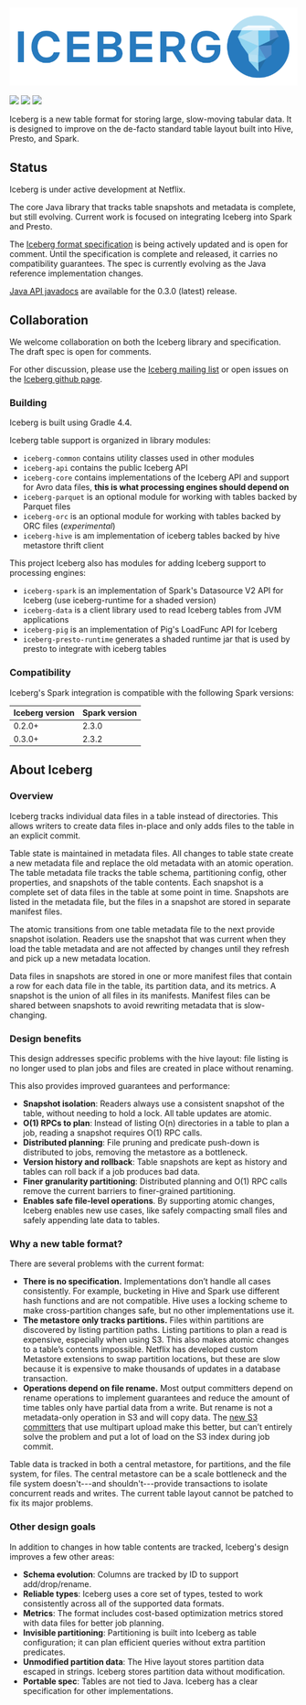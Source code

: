 ![](site/docs/img/Iceberg-logo.png)

[![](https://travis-ci.org/Netflix/iceberg.svg?branch=master)](https://travis-ci.org/Netflix/iceberg/branches)
[![](https://jitpack.io/v/Netflix/iceberg.svg)](https://jitpack.io/#Netflix/iceberg)
[![](https://badges.gitter.im/iceberg-tables/Lobby.svg)](https://gitter.im/iceberg-tables/Lobby)

Iceberg is a new table format for storing large, slow-moving tabular data. It is designed to improve on the de-facto standard table layout built into Hive, Presto, and Spark.


## Status

Iceberg is under active development at Netflix.

The core Java library that tracks table snapshots and metadata is complete, but still evolving. Current work is focused on integrating Iceberg into Spark and Presto.

The [Iceberg format specification][iceberg-spec] is being actively updated and is open for comment. Until the specification is complete and released, it carries no compatibility guarantees. The spec is currently evolving as the Java reference implementation changes.

[Java API javadocs][iceberg-javadocs] are available for the 0.3.0 (latest) release.

[iceberg-javadocs]: https://netflix.github.io/iceberg/current/javadoc/index.html?com/netflix/iceberg/package-summary.html
[iceberg-spec]: https://docs.google.com/document/d/1Q-zL5lSCle6NEEdyfiYsXYzX_Q8Qf0ctMyGBKslOswA/edit?usp=sharing 


## Collaboration

We welcome collaboration on both the Iceberg library and specification. The draft spec is open for comments.

For other discussion, please use the [Iceberg mailing list][iceberg-devel] or open issues on the [Iceberg github page][iceberg-github].

[iceberg-github]: https://github.com/Netflix/iceberg
[iceberg-devel]: https://groups.google.com/forum/#!forum/iceberg-devel


### Building

Iceberg is built using Gradle 4.4.

Iceberg table support is organized in library modules:

* `iceberg-common` contains utility classes used in other modules
* `iceberg-api` contains the public Iceberg API
* `iceberg-core` contains implementations of the Iceberg API and support for Avro data files, **this is what processing engines should depend on**
* `iceberg-parquet` is an optional module for working with tables backed by Parquet files
* `iceberg-orc` is an optional module for working with tables backed by ORC files (*experimental*)
* `iceberg-hive` is am implementation of iceberg tables backed by hive metastore thrift client

This project Iceberg also has modules for adding Iceberg support to processing engines:

* `iceberg-spark` is an implementation of Spark's Datasource V2 API for Iceberg (use iceberg-runtime for a shaded version)
* `iceberg-data` is a client library used to read Iceberg tables from JVM applications
* `iceberg-pig` is an implementation of Pig's LoadFunc API for Iceberg
* `iceberg-presto-runtime` generates a shaded runtime jar that is used by presto to integrate with iceberg tables

### Compatibility

Iceberg's Spark integration is compatible with the following Spark versions:

| Iceberg version | Spark version |
| --------------- | ------------- |
| 0.2.0+          | 2.3.0         |
| 0.3.0+          | 2.3.2         |


## About Iceberg

### Overview

Iceberg tracks individual data files in a table instead of directories. This allows writers to create data files in-place and only adds files to the table in an explicit commit.

Table state is maintained in metadata files. All changes to table state create a new metadata file and replace the old metadata with an atomic operation. The table metadata file tracks the table schema, partitioning config, other properties, and snapshots of the table contents. Each snapshot is a complete set of data files in the table at some point in time. Snapshots are listed in the metadata file, but the files in a snapshot are stored in separate manifest files.

The atomic transitions from one table metadata file to the next provide snapshot isolation. Readers use the snapshot that was current when they load the table metadata and are not affected by changes until they refresh and pick up a new metadata location.

Data files in snapshots are stored in one or more manifest files that contain a row for each data file in the table, its partition data, and its metrics. A snapshot is the union of all files in its manifests. Manifest files can be shared between snapshots to avoid rewriting metadata that is slow-changing.


### Design benefits

This design addresses specific problems with the hive layout: file listing is no longer used to plan jobs and files are created in place without renaming.

This also provides improved guarantees and performance:

* **Snapshot isolation**: Readers always use a consistent snapshot of the table, without needing to hold a lock. All table updates are atomic.
* **O(1) RPCs to plan**: Instead of listing O(n) directories in a table to plan a job, reading a snapshot requires O(1) RPC calls.
* **Distributed planning**: File pruning and predicate push-down is distributed to jobs, removing the metastore as a bottleneck.
* **Version history and rollback**: Table snapshots are kept as history and tables can roll back if a job produces bad data.
* **Finer granularity partitioning**: Distributed planning and O(1) RPC calls remove the current barriers to finer-grained partitioning.
* **Enables safe file-level operations**. By supporting atomic changes, Iceberg enables new use cases, like safely compacting small files and safely appending late data to tables.


### Why a new table format?

There are several problems with the current format:

* **There is no specification.** Implementations don’t handle all cases consistently. For example, bucketing in Hive and Spark use different hash functions and are not compatible. Hive uses a locking scheme to make cross-partition changes safe, but no other implementations use it.
* **The metastore only tracks partitions.** Files within partitions are discovered by listing partition paths. Listing partitions to plan a read is expensive, especially when using S3. This also makes atomic changes to a table’s contents impossible. Netflix has developed custom Metastore extensions to swap partition locations, but these are slow because it is expensive to make thousands of updates in a database transaction.
* **Operations depend on file rename.** Most output committers depend on rename operations to implement guarantees and reduce the amount of time tables only have partial data from a write. But rename is not a metadata-only operation in S3 and will copy data. The [new S3 committers][HADOOP-13786] that use multipart upload make this better, but can’t entirely solve the problem and put a lot of load on the S3 index during job commit.

Table data is tracked in both a central metastore, for partitions, and the file system, for files. The central metastore can be a scale bottleneck and the file system doesn't---and shouldn't---provide transactions to isolate concurrent reads and writes. The current table layout cannot be patched to fix its major problems.

[HADOOP-13786]: https://issues.apache.org/jira/browse/HADOOP-13786


### Other design goals

In addition to changes in how table contents are tracked, Iceberg's design improves a few other areas:

* **Schema evolution**: Columns are tracked by ID to support add/drop/rename.
* **Reliable types**: Iceberg uses a core set of types, tested to work consistently across all of the supported data formats.
* **Metrics**: The format includes cost-based optimization metrics stored with data files for better job planning.
* **Invisible partitioning**: Partitioning is built into Iceberg as table configuration; it can plan efficient queries without extra partition predicates.
* **Unmodified partition data**: The Hive layout stores partition data escaped in strings. Iceberg stores partition data without modification.
* **Portable spec**: Tables are not tied to Java. Iceberg has a clear specification for other implementations.


